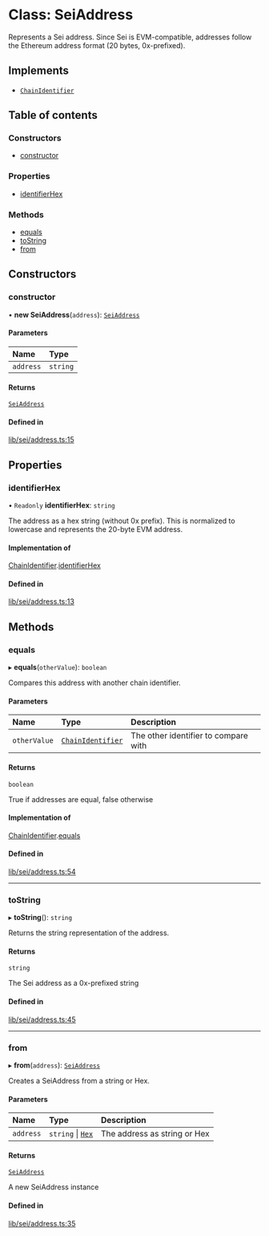 # Class: SeiAddress

Represents a Sei address. Since Sei is EVM-compatible, addresses follow
the Ethereum address format (20 bytes, 0x-prefixed).

## Implements

- [`ChainIdentifier`](../interfaces/ChainIdentifier.md)

## Table of contents

### Constructors

- [constructor](SeiAddress.md#constructor)

### Properties

- [identifierHex](SeiAddress.md#identifierhex)

### Methods

- [equals](SeiAddress.md#equals)
- [toString](SeiAddress.md#tostring)
- [from](SeiAddress.md#from)

## Constructors

### constructor

• **new SeiAddress**(`address`): [`SeiAddress`](SeiAddress.md)

#### Parameters

| Name | Type |
| :------ | :------ |
| `address` | `string` |

#### Returns

[`SeiAddress`](SeiAddress.md)

#### Defined in

[lib/sei/address.ts:15](typescript/src/lib/sei/address.ts#L15)

## Properties

### identifierHex

• `Readonly` **identifierHex**: `string`

The address as a hex string (without 0x prefix).
This is normalized to lowercase and represents the 20-byte EVM address.

#### Implementation of

[ChainIdentifier](../interfaces/ChainIdentifier.md).[identifierHex](../interfaces/ChainIdentifier.md#identifierhex)

#### Defined in

[lib/sei/address.ts:13](typescript/src/lib/sei/address.ts#L13)

## Methods

### equals

▸ **equals**(`otherValue`): `boolean`

Compares this address with another chain identifier.

#### Parameters

| Name | Type | Description |
| :------ | :------ | :------ |
| `otherValue` | [`ChainIdentifier`](../interfaces/ChainIdentifier.md) | The other identifier to compare with |

#### Returns

`boolean`

True if addresses are equal, false otherwise

#### Implementation of

[ChainIdentifier](../interfaces/ChainIdentifier.md).[equals](../interfaces/ChainIdentifier.md#equals)

#### Defined in

[lib/sei/address.ts:54](typescript/src/lib/sei/address.ts#L54)

___

### toString

▸ **toString**(): `string`

Returns the string representation of the address.

#### Returns

`string`

The Sei address as a 0x-prefixed string

#### Defined in

[lib/sei/address.ts:45](typescript/src/lib/sei/address.ts#L45)

___

### from

▸ **from**(`address`): [`SeiAddress`](SeiAddress.md)

Creates a SeiAddress from a string or Hex.

#### Parameters

| Name | Type | Description |
| :------ | :------ | :------ |
| `address` | `string` \| [`Hex`](Hex.md) | The address as string or Hex |

#### Returns

[`SeiAddress`](SeiAddress.md)

A new SeiAddress instance

#### Defined in

[lib/sei/address.ts:35](typescript/src/lib/sei/address.ts#L35)
